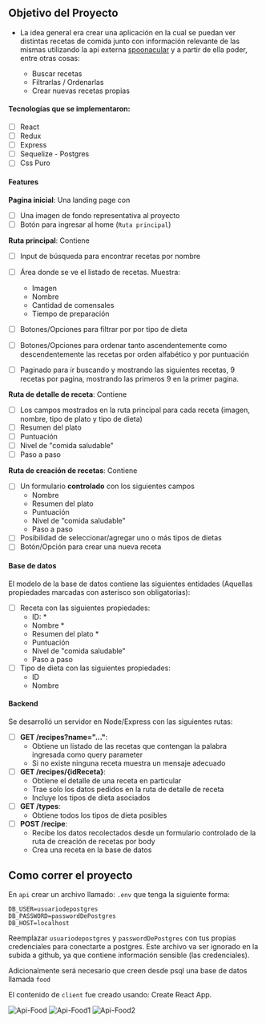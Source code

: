 

## Objetivo del Proyecto

- La idea general era crear una aplicación en la cual se puedan ver distintas recetas de comida junto con información relevante de las mismas utilizando la api externa [spoonacular](https://spoonacular.com/food-api) y a partir de ella poder, entre otras cosas:

  - Buscar recetas
  - Filtrarlas / Ordenarlas
  - Crear nuevas recetas propias



#### Tecnologías que se implementaron:
- [ ] React
- [ ] Redux
- [ ] Express
- [ ] Sequelize - Postgres
- [ ] Css Puro

#### Features


__Pagina inicial__: Una landing page con
- [ ] Una imagen de fondo representativa al proyecto
- [ ] Botón para ingresar al home (`Ruta principal`)

__Ruta principal__: Contiene
- [ ] Input de búsqueda para encontrar recetas por nombre
- [ ] Área donde se ve el listado de recetas. Muestra:
  - Imagen
  - Nombre
  - Cantidad de comensales
  - Tiempo de preparación
- [ ] Botones/Opciones para filtrar por por tipo de dieta
- [ ] Botones/Opciones para ordenar tanto ascendentemente como descendentemente las recetas por orden alfabético y por puntuación
- [ ] Paginado para ir buscando y mostrando las siguientes recetas, 9 recetas por pagina, mostrando las primeros 9 en la primer pagina.



__Ruta de detalle de receta__: Contiene
- [ ] Los campos mostrados en la ruta principal para cada receta (imagen, nombre, tipo de plato y tipo de dieta)
- [ ] Resumen del plato
- [ ] Puntuación
- [ ] Nivel de "comida saludable"
- [ ] Paso a paso

__Ruta de creación de recetas__: Contiene
- [ ] Un formulario __controlado__ con los siguientes campos
  - Nombre
  - Resumen del plato
  - Puntuación
  - Nivel de "comida saludable"
  - Paso a paso
- [ ] Posibilidad de seleccionar/agregar uno o más tipos de dietas
- [ ] Botón/Opción para crear una nueva receta

#### Base de datos

El modelo de la base de datos contiene las siguientes entidades (Aquellas propiedades marcadas con asterisco son obligatorias):

- [ ] Receta con las siguientes propiedades:
  - ID: *
  - Nombre *
  - Resumen del plato *
  - Puntuación
  - Nivel de "comida saludable"
  - Paso a paso
- [ ] Tipo de dieta con las siguientes propiedades:
  - ID
  - Nombre


#### Backend

Se desarrolló un servidor en Node/Express con las siguientes rutas:


- [ ] __GET /recipes?name="..."__:
  - Obtiene un listado de las recetas que contengan la palabra ingresada como query parameter
  - Si no existe ninguna receta muestra un mensaje adecuado
- [ ] __GET /recipes/{idReceta}__:
  - Obtiene el detalle de una receta en particular
  - Trae solo los datos pedidos en la ruta de detalle de receta
  - Incluye los tipos de dieta asociados
- [ ] __GET /types__:
  - Obtiene todos los tipos de dieta posibles
- [ ] __POST /recipe__:
  - Recibe los datos recolectados desde un formulario controlado de la ruta de creación de recetas por body
  - Crea una receta en la base de datos

## Como correr el proyecto


En `api` crear un archivo llamado: `.env` que tenga la siguiente forma:

```
DB_USER=usuariodepostgres
DB_PASSWORD=passwordDePostgres
DB_HOST=localhost
```

Reemplazar `usuariodepostgres` y `passwordDePostgres` con tus propias credenciales para conectarte a postgres. Este archivo va ser ignorado en la subida a github, ya que contiene información sensible (las credenciales).

Adicionalmente será necesario que creen desde psql una base de datos llamada `food`

El contenido de `client` fue creado usando: Create React App.


![Api-Food](https://user-images.githubusercontent.com/84089185/146578294-bebdafc2-796b-4be7-b433-1d289a4bcd30.png)
![Api-Food1](https://user-images.githubusercontent.com/84089185/146578307-9579a835-7b6c-48e0-b6b3-62f2c60e1299.png)
![Api-Food2](https://user-images.githubusercontent.com/84089185/146578319-4b85c979-2939-435a-a8ac-cb4e71cee679.png)

